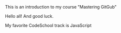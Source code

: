 This is an introduction to my course "Mastering GitGub"

Hello all! And good luck. 

My favorite CodeSchool track is JavaScript